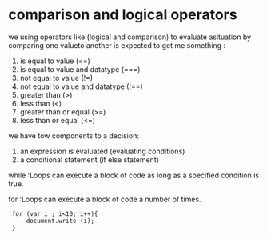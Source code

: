 # comparison and logical operators

we using operators like (logical and comparison) to evaluate asituation by comparing one valueto another is expected to get me something :
 1. is equal to value (==)
 2. is equal to value and datatype (===)
 3. not equal to value (!=)
 4. not equal to value and datatype (!==)
 5. greater than (>)
 6. less than (<)
 7. greater than or equal (>=)
 8. less than or equal (<=)



we have tow components to a decision:
 1. an expression is evaluated (evaluating conditions)
 2. a conditional statement (if else statement)

 while :Loops can execute a block of code as long as a specified condition is true.

 for :Loops can execute a block of code a number of times.
 
     for (var i ; i<10; i++){
         document.write (i);
     }

